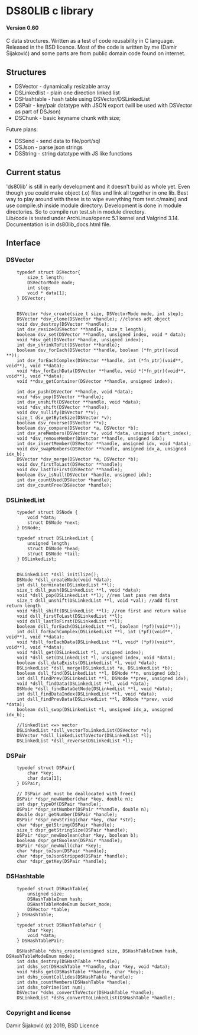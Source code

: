 # DS80LIB c library 
#### Version 0.60 

C data structures. Written as a test of code reusability in C language.
Released in the BSD licence. Most of the code is written by me (Damir Šijaković) 
and some parts are from public domain code found on internet.

## Structures

 * DSVector - dynamically resizable array
 * DSLinkedlist - plain one direction linked list
 * DSHashtable - hash table using DSVector/DSLinkedList
 * DSPair - key/pair datatype with JSON export (will be used with DSVector as part of DSJson)
 * DSChunk - basic keyname chunk with size;
 
Future plans:

 * DSSend - send data to file/port/sql
 * DSJson - parse json strings
 * DSString - string datatype with JS like functions
 
## Current status
 
'ds80lib' is still in early development and it doesn't build as whole yet. 
Even though you could make object (.o) files and link all together in one lib.
Best way to play around with these is to wipe everything from test.c/main() and use compile.sh inside module directory. 
Development is done in module directories. So to compile run test.sh in module directory.  
Lib/code is tested under ArchLinux/openrc 5.1 kernel and Valgrind 3.14.
Documentation is in ds80lib_docs.html file.


## Interface 

### DSVector

        typedef struct DSVector{     
            size_t length;
            DSVectorMode mode;
            int step;
            void * data[1];    
        } DSVector;  


        DSVector *dsv_create(size_t size, DSVectorMode mode, int step);
        DSVector *dsv_clone(DSVector *handle); //clones adt object
        void dsv_destroy(DSVector *handle);
        int dsv_resize(DSVector **handle, size_t length);
        boolean dsv_set(DSVector **handle, unsigned index, void * data); 
        void *dsv_get(DSVector *handle, unsigned index);
        int dsv_shrinkToFit(DSVector **handle);
        boolean dsv_forEach(DSVector **handle, boolean (*fn_ptr)(void **));
        int dsv_forEachComplex(DSVector **handle, int (*fn_ptr)(void**, void**), void **data); 
        void *dsv_forEachData(DSVector **handle, void *(*fn_ptr)(void**, void**), void **data);  
        void **dsv_getContainer(DSVector **handle, unsigned index);

        int dsv_push(DSVector **handle, void *data); 
        void *dsv_pop(DSVector **handle);
        int dsv_unshift(DSVector **handle, void *data);
        void *dsv_shift(DSVector **handle);
        void dsv_nullify(DSVector **v); 
        size_t dsv_getByteSize(DSVector *v); 
        boolean dsv_reverse(DSVector **v);
        boolean dsv_compare(DSVector *a, DSVector *b);
        int dsv_areMembers(DSVector *v, void *data, unsigned start_index); 
        void *dsv_removeMember(DSVector **handle, unsigned idx);
        int dsv_insertMember(DSVector **handle, unsigned idx, void *data);   
        void dsv_swapMembers(DSVector **handle, unsigned idx_a, unsigned idx_b);
        DSVector *dsv_merge(DSVector *a, DSVector *b);
        void dsv_firstToLast(DSVector **handle);
        void dsv_lastToFirst(DSVector **handle);
        boolean dsv_isNull(DSVector *handle, unsigned idx);
        int dsv_countUsed(DSVector *handle);
        int dsv_countFree(DSVector *handle);

### DSLinkedList

        typedef struct DSNode {    
            void *data;
            struct DSNode *next;
        } DSNode;

        typedef struct DSLinkedList {    
            unsigned length;
            struct DSNode *head;
            struct DSNode *tail;
        } DSLinkedList;


        DSLinkedList *dsll_initilize();
        DSNode *dsll_createNode(void *data);
        int dsll_terminate(DSLinkedList **l);
        size_t dsll_push(DSLinkedList **l, void *data);
        void *dsll_pop(DSLinkedList **l); //rem last pass rem data
        size_t dsll_unshift(DSLinkedList **l, void *val); //add first return length
        void *dsll_shift(DSLinkedList **l); //rem first and return value
        void dsll_firstToLast(DSLinkedList **l);
        void dsll_lastToFirst(DSLinkedList **l);
        boolean dsll_forEach(DSLinkedList **l, boolean (*pf)(void**)); 
        int dsll_forEachComplex(DSLinkedList **l, int (*pf)(void**, void**), void **data);
        void *dsll_forEachData(DSLinkedList **l, void* (*pf)(void**, void**), void **data); 
        void *dsll_get(DSLinkedList *l, unsigned index);
        void *dsll_set(DSLinkedList *l, unsigned index, void *data);
        boolean dsll_dataExists(DSLinkedList *l, void *data);  
        DSLinkedList *dsll_merge(DSLinkedList *a, DSLinkedList *b);
        boolean dsll_find(DSLinkedList **l, DSNode **n, unsigned idx);
        int dsll_findPrev(DSLinkedList **l, DSNode **prev, unsigned idx);
        void *dsll_findData(DSLinkedList **l, void *data);   
        DSNode *dsll_findDataGetNode(DSLinkedList **l, void *data);
        int dsll_findDataIndex(DSLinkedList **l, void *data);  
        int dsll_findPrevData(DSLinkedList **l, DSNode **prev, void *data); 
        boolean dsll_swap(DSLinkedList *l, unsigned idx_a, unsigned idx_b);

        //linkedlist <=> vector
        DSLinkedList *dsll_vectorToLinkedList(DSVector *v);
        DSVector *dsll_linkedListToVector(DSLinkedList *l);
        DSLinkedList *dsll_reverse(DSLinkedList *l);


### DSPair

        typedef struct DSPair{
            char *key;
            char data[1];
        } DSPair;
            
        // DSPair adt must be deallocated with free()    
        DSPair *dspr_newNumber(char *key, double n);
        int dspr_typeOf(DSPair *handle);    
        DSPair *dspr_setNumber(DSPair **handle, double n);
        double dspr_getNumber(DSPair *handle);    
        DSPair *dspr_newString(char *key, char *str);
        char *dspr_getString(DSPair *handle);
        size_t dspr_getStringSize(DSPair *handle);
        DSPair *dspr_newBoolean(char *key, boolean b);
        boolean dspr_getBoolean(DSPair *handle);   
        DSPair *dspr_newNull(char *key);
        char *dspr_toJson(DSPair *handle);
        char *dspr_toJsonStripped(DSPair *handle);  
        char *dspr_getKey(DSPair *handle);
        
        
        
### DSHashtable

        typedef struct DSHashTable{
            unsigned size;    
            DSHashTableEnum hash;
            DSHashTableModeEnum bucket_mode;
            DSVector *table;
        } DSHashTable;

        typedef struct DSHashTablePair {    
            char *key;
            void *data;
        } DSHashTablePair;

        DSHashTable *dshs_create(unsigned size, DSHashTableEnum hash, DSHashTableModeEnum mode);
        int dshs_destroy(DSHashTable **handle);
        int dshs_set(DSHashTable **handle, char *key, void *data);
        void *dshs_get(DSHashTable **handle, char *key);
        int dshs_countCollides(DSHashTable *handle);
        int dshs_countMembers(DSHashTable *handle);
        int dshs_toPrime(int num);
        DSVector *dshs_convertToVector(DSHashTable *handle);
        DSLinkedList *dshs_convertToLinkedList(DSHashTable *handle);


### Copyright and license

Damir Šijaković (c) 2019, BSD Licence 
